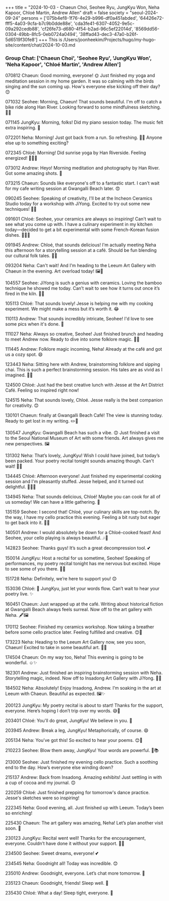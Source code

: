 +++
title = "2024-10-03 - Chaeun Choi, Seohee Ryu, JungKyu Won, Neha Kapoor, Chloé Martin, Andrew Allen"
draft = false
society = "seoul-2024-09-24"
persons = ['075b4ef8-1f76-4e29-b996-df0a451abded', '64426e72-fff5-4a03-9cfa-b7c9b0dde88e', 'cda3fe41-6307-4052-9e5c-09a292cedb88', 'cf26fe73-d680-4f54-b2ad-96c5ef22014d', '8569dd56-0304-49bb-8fc5-0eb0724a0494', '38ffad43-dec3-47a0-b26f-5d6519f30fe8']
+++
This is /Users/joonheekim/Projects/hugo/my-hugo-site/content/chat/2024-10-03.md
### Group Chat: ['Chaeun Choi', 'Seohee Ryu', 'JungKyu Won', 'Neha Kapoor', 'Chloé Martin', 'Andrew Allen']

070812 Chaeun: Good morning, everyone! 🌞 Just finished my yoga and meditation session in my home garden. It was so calming with the birds singing and the sun coming up. How's everyone else kicking off their day? 😊

071032 Seohee: Morning, Chaeun! That sounds beautiful. I'm off to catch a bike ride along Han River. Looking forward to some mindfulness sketching. 🚴‍♀️

071145 JungKyu: Morning, folks! Did my piano session today. The music felt extra inspiring. 🎹

072201 Neha: Morning! Just got back from a run. So refreshing. 🏃‍♀️ Anyone else up to something exciting?

072345 Chloé: Morning! Did sunrise yoga by Han Riverside. Feeling energized! 🌅🧘‍♀️

073012 Andrew: Heyo! Morning meditation and photography by Han River. Got some amazing shots. 📸

073215 Chaeun: Sounds like everyone's off to a fantastic start. I can't wait for my cafe writing session at Gwangalli Beach later. 😍

090245 Seohee: Speaking of creativity, I'll be at the Incheon Ceramics Studio today for a workshop with JiYong. Excited to try out some new techniques! 🎨😉

091601 Chloé: Seohee, your ceramics are always so inspiring! Can't wait to see what you come up with. I have a culinary experiment in my kitchen today—decided to get a bit experimental with some French-Korean fusion dishes. 👩‍🍳✨

091945 Andrew: Chloé, that sounds delicious! I'm actually meeting Neha this afternoon for a storytelling session at a café. Should be fun blending our cultural folk tales. 🍵📖

093204 Neha: Can't wait! And I’m heading to the Leeum Art Gallery with Chaeun in the evening. Art overload today! 🖼️🙌

104557 Seohee: JiYong is such a genius with ceramics. Loving the bamboo technique he showed me today. Can’t wait to see how it turns out once it’s fired in the kiln. 🏺🔥

105113 Chloé: That sounds lovely! Jesse is helping me with my cooking experiment. We might make a mess but it’s worth it. 😂

110113 Andrew: That sounds incredibly intricate, Seohee! I'd love to see some pics when it's done. 📸

111027 Neha: Always so creative, Seohee! Just finished brunch and heading to meet Andrew now. Ready to dive into some folklore magic. 🍵✨

111445 Andrew: Folklore magic incoming, Neha! Already at the café and got us a cozy spot. 😄

123443 Neha: Sitting here with Andrew, brainstorming folklore and sipping chai. This is such a perfect brainstorming session. His tales are as vivid as I imagined. 📝✨

124500 Chloé: Just had the best creative lunch with Jesse at the Art District Café. Feeling so inspired right now! 

124515 Neha: That sounds lovely, Chloé. Jesse really is the best companion for creativity. 😊

130101 Chaeun: finally at Gwangalli Beach Café! The view is stunning today. Ready to get lost in my writing. ✏️🌊

130547 JungKyu: Gwangalli Beach has such a vibe. 😊 Just finished a visit to the Seoul National Museum of Art with some friends. Art always gives me new perspectives. 🖼️

131302 Neha: That’s lovely, JungKyu! Wish I could have joined, but today’s been packed. Your poetry recital tonight sounds amazing though. Can't wait! 📖✨

134445 Chloé: Afternoon everyone! Just finished my experimental cooking session and I'm pleasantly stuffed. Jesse helped, and it turned out delightful. 🍲👩‍🍳

134945 Neha: That sounds delicious, Chloé! Maybe you can cook for all of us someday! We can have a little gathering. 🥳

135159 Seohee: I second that! Chloé, your culinary skills are top-notch. By the way, I have my cello practice this evening. Feeling a bit rusty but eager to get back into it. 🎻😊

140501 Andrew: I would absolutely be down for a Chloé-cooked feast! And Seohee, your cello playing is always beautiful. 🎶🍲

142823 Seohee: Thanks guys! It’s such a great decompression tool. 💕

150014 JungKyu: Host a recital for us sometime, Seohee! Speaking of performances, my poetry recital tonight has me nervous but excited. Hope to see some of you there. 🌟📖

151728 Neha: Definitely, we’re here to support you! 😊

153036 Chloé: 💯 JungKyu, just let your words flow. Can’t wait to hear your poetry live. ✨

160451 Chaeun: Just wrapped up at the café. Writing about historical fiction at Gwangalli Beach always feels surreal. Now off to the art gallery with Neha. 🖋️🖼️

170112 Seohee: Finished my ceramics workshop. Now taking a breather before some cello practice later. Feeling fulfilled and creative. 😊🎨

173223 Neha: Heading to the Leeum Art Gallery now, see you soon, Chaeun! Excited to take in some beautiful art. 🎨✨

174504 Chaeun: On my way too, Neha! This evening is going to be wonderful. ☺️✨

182301 Andrew: Just finished an inspiring brainstorming session with Neha. Storytelling magic, indeed. Now off to Insadong Art Gallery with JiYong. 🍵📖

184502 Neha: Absolutely! Enjoy Insadong, Andrew. I’m soaking in the art at Leeum with Chaeun. Beautiful as expected. 🖼️✨

200123 JungKyu: My poetry recital is about to start! Thanks for the support, everyone. Here’s hoping I don’t trip over my words. 😅📖

203401 Chloé: You'll do great, JungKyu! We believe in you. 🌠

203945 Andrew: Break a leg, JungKyu! Metaphorically, of course. 😄

205134 Neha: You’ve got this! So excited to hear your poems. 😊📖

210223 Seohee: Blow them away, JungKyu! Your words are powerful. 💪📚

213000 Seohee: Just finished my evening cello practice. Such a soothing end to the day. How’s everyone else winding down?

215137 Andrew: Back from Insadong. Amazing exhibits! Just settling in with a cup of cocoa and my journal. 😊

220259 Chloé: Just finished prepping for tomorrow's dance practice. Jesse's sketches were so inspiring!

222345 Neha: Good evening, all. Just finished up with Leeum. Today’s been so enriching!

225430 Chaeun: The art gallery was amazing, Neha! Let’s plan another visit soon. 🌟

230123 JungKyu: Recital went well! Thanks for the encouragement, everyone. Couldn’t have done it without your support. 🌟📖

234500 Seohee: Sweet dreams, everyone! 💕

234545 Neha: Goodnight all! Today was incredible. 😊

235010 Andrew: Goodnight, everyone. Let’s chat more tomorrow. 🌙

235123 Chaeun: Goodnight, friends! Sleep well. 🌌

235430 Chloé: What a day! Sleep tight, everyone. 🌟
